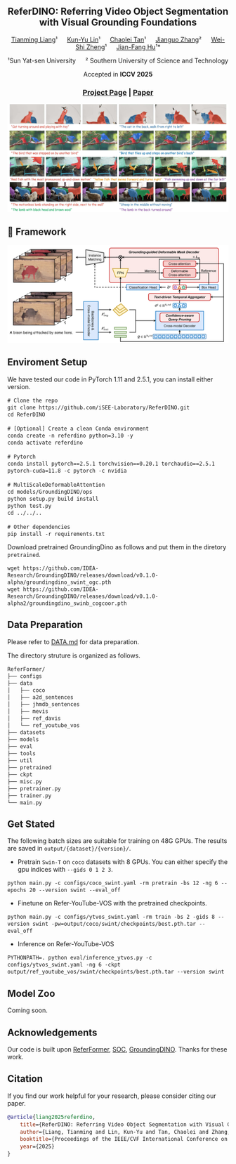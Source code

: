 <div align="center">

<h2>ReferDINO: Referring Video Object Segmentation with Visual Grounding Foundations</h2>

[Tianming Liang](https://tmliang.github.io/)¹  &emsp;
[Kun-Yu Lin](https://kunyulin.github.io/)¹  &emsp;
[Chaolei Tan](https://chaoleitan.github.io/)¹  &emsp;
[Jianguo Zhang](https://faculty.sustech.edu.cn/zhangjg/en/)² &emsp;
[Wei-Shi Zheng](https://www.isee-ai.cn/~zhwshi/)¹  &emsp;
[Jian-Fang Hu](https://isee-ai.cn/~hujianfang/)¹*

¹Sun Yat-sen University &emsp;
² Southern University of Science and Technology

Accepted in **ICCV 2025**

<h3 align="center">
  <a href="https://isee-laboratory.github.io/ReferDINO/" target='_blank'>Project Page</a> |
  <a href="https://arxiv.org/abs/2501.14607" target='_blank'>Paper</a>
</h3>

</div>

![visual](assets/visual.jpg)

## 🔎 Framework
![model](assets/model.png)

## Enviroment Setup
We have tested our code in PyTorch 1.11 and 2.5.1, you can install either version.

```
# Clone the repo
git clone https://github.com/iSEE-Laboratory/ReferDINO.git
cd ReferDINO

# [Optional] Create a clean Conda environment
conda create -n referdino python=3.10 -y
conda activate referdino

# Pytorch
conda install pytorch==2.5.1 torchvision==0.20.1 torchaudio==2.5.1  pytorch-cuda=11.8 -c pytorch -c nvidia

# MultiScaleDeformableAttention
cd models/GroundingDINO/ops
python setup.py build install
python test.py
cd ../../..

# Other dependencies
pip install -r requirements.txt 
```

Download pretrained GroundingDino as follows and put them in the diretory `pretrained`.
```
wget https://github.com/IDEA-Research/GroundingDINO/releases/download/v0.1.0-alpha/groundingdino_swint_ogc.pth
wget https://github.com/IDEA-Research/GroundingDINO/releases/download/v0.1.0-alpha2/groundingdino_swinb_cogcoor.pth
```

## Data Preparation
Please refer to [DATA.md](assets/DATA.md) for data preparation.

The directory struture is organized as follows.

```
ReferFormer/
├── configs
├── data
│   ├── coco
│   ├── a2d_sentences
│   ├── jhmdb_sentences
│   ├── mevis
│   ├── ref_davis
│   └── ref_youtube_vos
├── datasets
├── models
├── eval
├── tools
├── util
├── pretrained
├── ckpt
├── misc.py
├── pretrainer.py
├── trainer.py
└── main.py
```

## Get Stated
The following batch sizes are suitable for training on 48G GPUs. The results are saved in `output/{dataset}/{version}/`.

* Pretrain `Swin-T` on `coco` datasets with 8 GPUs. You can either specify the gpu indices with `--gids 0 1 2 3`. 

```
python main.py -c configs/coco_swint.yaml -rm pretrain -bs 12 -ng 6 --epochs 20 --version swint --eval_off
```

* Finetune on Refer-YouTube-VOS with the pretrained checkpoints.
```
python main.py -c configs/ytvos_swint.yaml -rm train -bs 2 -gids 8 --version swint -pw=output/coco/swint/checkpoints/best.pth.tar --eval_off
```

* Inference on Refer-YouTube-VOS
```
PYTHONPATH=. python eval/inference_ytvos.py -c configs/ytvos_swint.yaml -ng 6 -ckpt output/ref_youtube_vos/swint/checkpoints/best.pth.tar --version swint
```

## Model Zoo
Coming soon.

## Acknowledgements
Our code is built upon [ReferFormer](https://github.com/wjn922/ReferFormer), [SOC](https://github.com/RobertLuo1/NeurIPS2023_SOC), [GroundingDINO](https://github.com/IDEA-Research/GroundingDINO). Thanks for these work.

## Citation
If you find our work helpful for your research, please consider citing our paper.
```bibtex
@article{liang2025referdino,
    title={ReferDINO: Referring Video Object Segmentation with Visual Grounding Foundations},
    author={Liang, Tianming and Lin, Kun-Yu and Tan, Chaolei and Zhang, Jianguo and Zheng, Wei-Shi and Hu, Jian-Fang},
    booktitle={Proceedings of the IEEE/CVF International Conference on Computer Vision},
    year={2025}
}
```